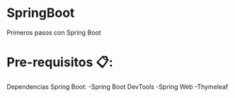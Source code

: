 # SpringBoot
Primeros pasos con Spring Boot

# Pre-requisitos 📋:

Dependencias Spring Boot: 
-Spring Boot DevTools
-Spring Web
-Thymeleaf


